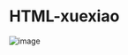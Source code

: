 # HTML-xuexiao
![image](https://github.com/kaifazhexiangxuan/HTML-mg/blob/master/%E5%AD%A6%E6%A0%A1.png)
